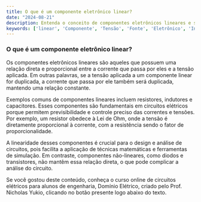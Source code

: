 ```yaml
---
title: O que é um componente eletrônico linear?
date: "2024-08-21"
description: Entenda o conceito de componentes eletrônicos lineares e sua importância em circuitos elétricos.
keywords: ['linear', 'Componente', 'Tensão', 'Fonte', 'Eletrônico', 'Indutor', 'Resistente']
---
```


### O que é um componente eletrônico linear?

Os componentes eletrônicos lineares são aqueles que possuem uma relação direta e proporcional entre a corrente que passa por eles e a tensão aplicada. Em outras palavras, se a tensão aplicada a um componente linear for duplicada, a corrente que passa por ele também será duplicada, mantendo uma relação constante. 

Exemplos comuns de componentes lineares incluem resistores, indutores e capacitores. Esses componentes são fundamentais em circuitos elétricos porque permitem previsibilidade e controle preciso das correntes e tensões. Por exemplo, um resistor obedece à Lei de Ohm, onde a tensão é diretamente proporcional à corrente, com a resistência sendo o fator de proporcionalidade.

A linearidade desses componentes é crucial para o design e análise de circuitos, pois facilita a aplicação de técnicas matemáticas e ferramentas de simulação. Em contraste, componentes não-lineares, como diodos e transistores, não mantêm essa relação direta, o que pode complicar a análise do circuito.

Se você gostou deste conteúdo, conheça o curso online de circuitos elétricos para alunos de engenharia, Domínio Elétrico, criado pelo Prof. Nicholas Yukio, clicando no botão presente logo abaixo do texto.